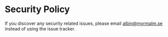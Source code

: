# Security Policy

If you discover any security related issues, please email albin@myrmalm.se instead of using the issue tracker.
